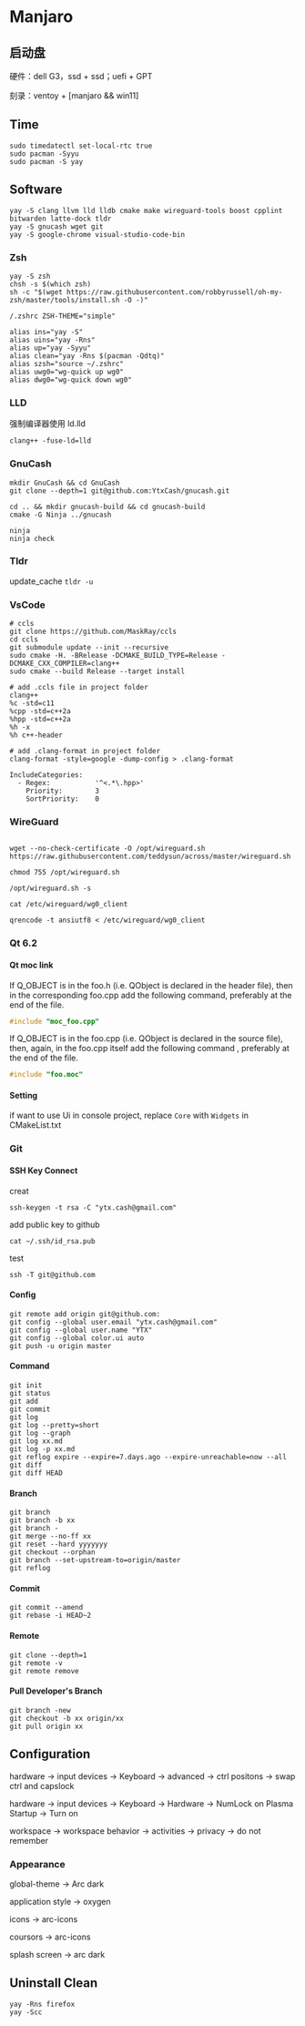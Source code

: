 # Manjaro

## 启动盘

硬件：dell G3，ssd + ssd；uefi + GPT

刻录：ventoy + [manjaro && win11]

## Time

```shell
sudo timedatectl set-local-rtc true
sudo pacman -Syyu
sudo pacman -S yay
```

## Software

```shell
yay -S clang llvm lld lldb cmake make wireguard-tools boost cpplint bitwarden latte-dock tldr
yay -S gnucash wget git
yay -S google-chrome visual-studio-code-bin
```

### Zsh

```shell
yay -S zsh
chsh -s $(which zsh)
sh -c "$(wget https://raw.githubusercontent.com/robbyrussell/oh-my-zsh/master/tools/install.sh -O -)"

/.zshrc ZSH-THEME="simple"

alias ins="yay -S"
alias uins="yay -Rns"
alias up="yay -Syyu"
alias clean="yay -Rns $(pacman -Qdtq)"
alias szsh="source ~/.zshrc"
alias uwg0="wg-quick up wg0"
alias dwg0="wg-quick down wg0"
```

### LLD

强制编译器使用 ld.lld

```shell
clang++ -fuse-ld=lld
```

### GnuCash

```shell
mkdir GnuCash && cd GnuCash
git clone --depth=1 git@github.com:YtxCash/gnucash.git

cd .. && mkdir gnucash-build && cd gnucash-build
cmake -G Ninja ../gnucash

ninja
ninja check

```

### Tldr

update_cache `tldr -u`

### VsCode

```shell
# ccls
git clone https://github.com/MaskRay/ccls
cd ccls
git submodule update --init --recursive
sudo cmake -H. -BRelease -DCMAKE_BUILD_TYPE=Release -DCMAKE_CXX_COMPILER=clang++
sudo cmake --build Release --target install

# add .ccls file in project folder
clang++
%c -std=c11
%cpp -std=c++2a
%hpp -std=c++2a
%h -x
%h c++-header

# add .clang-format in project folder
clang-format -style=google -dump-config > .clang-format

IncludeCategories:
  - Regex:           '^<.*\.hpp>'
    Priority:        3
    SortPriority:    0
```

### WireGuard

```shell

wget --no-check-certificate -O /opt/wireguard.sh https://raw.githubusercontent.com/teddysun/across/master/wireguard.sh

chmod 755 /opt/wireguard.sh

/opt/wireguard.sh -s

cat /etc/wireguard/wg0_client

qrencode -t ansiutf8 < /etc/wireguard/wg0_client
```

### Qt 6.2

#### Qt moc link

If Q_OBJECT is in the foo.h (i.e. QObject is declared in the header file), then in the corresponding foo.cpp add the following command, preferably at the end of the file.

```c++
#include "moc_foo.cpp"
```

If Q_OBJECT is in the foo.cpp (i.e. QObject is declared in the source file), then, again, in the foo.cpp itself add the following command , preferably at the end of the file.

```c++
#include "foo.moc"
```

#### Setting

if want to use Ui in console project, replace `Core` with `Widgets` in CMakeList.txt

### Git

#### SSH Key Connect

creat

```shell
ssh-keygen -t rsa -C "ytx.cash@gmail.com"
```

add public key to github

```shell
cat ~/.ssh/id_rsa.pub
```

test

```shell
ssh -T git@github.com
```

#### Config

```shell
git remote add origin git@github.com:
git config --global user.email "ytx.cash@gmail.com"
git config --global user.name "YTX"
git config --global color.ui auto
git push -u origin master
```

#### Command

```shell
git init
git status
git add
git commit
git log
git log --pretty=short
git log --graph
git log xx.md
git log -p xx.md
git reflog expire --expire=7.days.ago --expire-unreachable=now --all
git diff
git diff HEAD
```

#### Branch

```shell
git branch
git branch -b xx
git branch -
git merge --no-ff xx
git reset --hard yyyyyyy
git checkout --orphan
git branch --set-upstream-to=origin/master
git reflog
```

#### Commit

```shell
git commit --amend
git rebase -i HEAD~2
```

#### Remote

```shell
git clone --depth=1
git remote -v
git remote remove
```

#### Pull Developer's Branch

```shell
git branch -new
git checkout -b xx origin/xx
git pull origin xx
```

## Configuration

hardware -> input devices -> Keyboard -> advanced -> ctrl positons -> swap ctrl and capslock

hardware -> input devices -> Keyboard -> Hardware -> NumLock on Plasma Startup -> Turn on

workspace -> workspace behavior -> activities -> privacy -> do not remember

### Appearance

global-theme -> Arc dark

application style -> oxygen

icons -> arc-icons

coursors -> arc-icons

splash screen -> arc dark

## Uninstall Clean

```shell
yay -Rns firefox
yay -Scc
```
